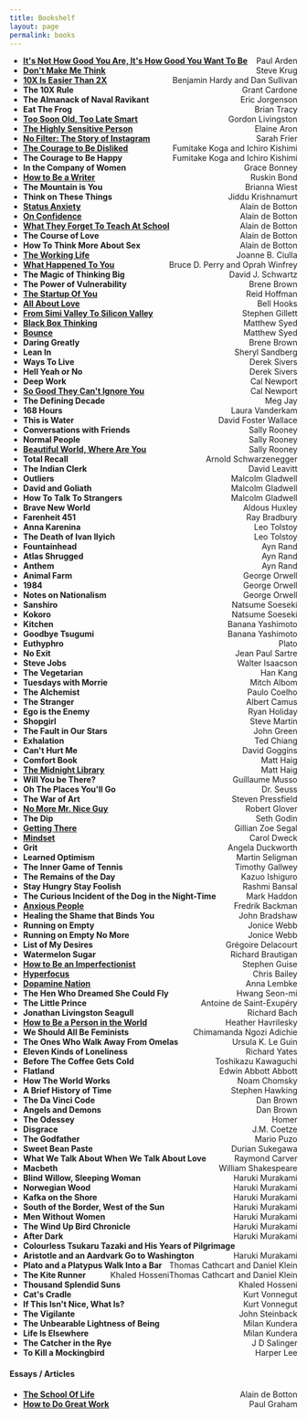 ```yaml
---
title: Bookshelf
layout: page
permalink: books
---
```


* [**<u>It's Not How Good You Are, It's How Good You Want To Be</u>**](/its-not-how-good-you-are) <span style="float:right">Paul Arden</span>
* [**<u>Don't Make Me Think</u>**](/dont-make-me-think) <span style="float:right">Steve Krug</span>
* [**<u>10X Is Easier Than 2X</u>**](/10X-is-easier-than-2X) <span style="float:right">Benjamin Hardy and Dan Sullivan</span>
* **The 10X Rule** <span style="float:right">Grant Cardone</span>
* **The Almanack of Naval Ravikant** <span style="float:right">Eric Jorgenson</span>
* **Eat The Frog** <span style="float:right">Brian Tracy</span>
* [**<u>Too Soon Old, Too Late Smart</u>**](/too-soon-old-too-late-smart) <span style="float:right">Gordon Livingston</span>
* [**<u>The Highly Sensitive Person</u>**](/the-highly-sensitive-person) <span style="float:right">Elaine Aron</span>
* [**<u>No Filter: The Story of Instagram</u>**](/no-filter-the-story-of-instagram) <span style="float:right">Sarah Frier</span>
* [**<u>The Courage to Be Disliked</u>**](/the-courage-to-be-disliked) <span style="float:right">Fumitake Koga and Ichiro Kishimi</span>
* **The Courage to Be Happy** <span style="float:right">Fumitake Koga and Ichiro Kishimi</span>
* **In the Company of Women** <span style="float:right">Grace Bonney</span>
* [**<u>How to Be a Writer</u>**](/how-to-be-a-writer) <span style="float:right">Ruskin Bond</span>
* **The Mountain is You** <span style="float:right">Brianna Wiest</span>
* **Think on These Things** <span style="float:right">Jiddu Krishnamurt</span>
* [**<u>Status Anxiety</u>**](/status-anxiety) <span style="float:right">Alain de Botton</span>
* [**<u>On Confidence</u>**](/on-confidence) <span style="float:right">Alain de Botton</span>
* [**<u>What They Forget To Teach At School</u>**](/what-they-forget-to-teach-at-school) <span style="float:right">Alain de Botton</span>
* **The Course of Love** <span style="float:right">Alain de Botton</span>
* **How To Think More About Sex** <span style="float:right">Alain de Botton</span>
* [**<u>The Working Life</u>**](/the-working-life) <span style="float:right">Joanne B. Ciulla</span>
* [**<u>What Happened To You</u>**](/what-happened-to-you) <span style="float:right">Bruce D. Perry and Oprah Winfrey</span>
* **The Magic of Thinking Big** <span style="float:right">David J. Schwartz</span>
* **The Power of Vulnerability** <span style="float:right">Brene Brown</span>
* [**<u>The Startup Of You</u>**](/the-startup-of-you) <span style="float:right">Reid Hoffman</span>
* [**<u>All About Love</u>**](/all-about-love) <span style="float:right">Bell Hooks</span>
* [**<u>From Simi Valley To Silicon Valley</u>**](/from-simi-valley-to-silicon-valley) <span style="float:right">Stephen Gillett</span>
* [**<u>Black Box Thinking</u>**](/black-box-thinking) <span style="float:right">Matthew Syed</span>
* [**<u>Bounce</u>**](/bounce) <span style="float:right">Matthew Syed</span>
* **Daring Greatly** <span style="float:right">Brene Brown</span>
* **Lean In** <span style="float:right">Sheryl Sandberg</span>
* **Ways To Live** <span style="float:right">Derek Sivers</span>
* **Hell Yeah or No** <span style="float:right">Derek Sivers</span>
* **Deep Work** <span style="float:right">Cal Newport</span>
* [**<u>So Good They Can't Ignore You</u>**](/so-good-they-cant-ignore-you) <span style="float:right">Cal Newport</span>
* **The Defining Decade** <span style="float:right">Meg Jay</span>
* **168 Hours** <span style="float:right">Laura Vanderkam</span>
* **This is Water** <span style="float:right">David Foster Wallace</span>
* **Conversations with Friends** <span style="float:right">Sally Rooney</span>
* **Normal People** <span style="float:right">Sally Rooney</span>
* [**<u>Beautiful World, Where Are You</u>**](/beautiful-world-where-are-you) <span style="float:right">Sally Rooney</span>
* **Total Recall** <span style="float:right">Arnold Schwarzenegger</span>
* **The Indian Clerk** <span style="float:right">David Leavitt</span>
* **Outliers** <span style="float:right">Malcolm Gladwell</span>
* **David and Goliath** <span style="float:right">Malcolm Gladwell</span>
* **How To Talk To Strangers** <span style="float:right">Malcolm Gladwell</span>
* **Brave New World** <span style="float:right">Aldous Huxley</span>
* **Farenheit 451** <span style="float:right">Ray Bradbury</span>
* **Anna Karenina** <span style="float:right">Leo Tolstoy</span>
* **The Death of Ivan Ilyich** <span style="float:right">Leo Tolstoy</span>
* **Fountainhead** <span style="float:right">Ayn Rand</span>
* **Atlas Shrugged** <span style="float:right">Ayn Rand</span>
* **Anthem** <span style="float:right">Ayn Rand</span>
* **Animal Farm** <span style="float:right">George Orwell</span>
* **1984** <span style="float:right">George Orwell</span>
* **Notes on Nationalism** <span style="float:right">George Orwell</span>
* **Sanshiro** <span style="float:right">Natsume Soeseki</span>
* **Kokoro** <span style="float:right">Natsume Soeseki</span>
* **Kitchen** <span style="float:right">Banana Yashimoto</span>
* **Goodbye Tsugumi** <span style="float:right">Banana Yashimoto</span>
* **Euthyphro** <span style="float:right">Plato</span>
* **No Exit** <span style="float:right">Jean Paul Sartre</span>
* **Steve Jobs** <span style="float:right">Walter Isaacson</span>
* **The Vegetarian** <span style="float:right">Han Kang</span>
* **Tuesdays with Morrie** <span style="float:right">Mitch Albom</span>
* **The Alchemist** <span style="float:right">Paulo Coelho</span>
* **The Stranger** <span style="float:right">Albert Camus</span>
* **Ego is the Enemy** <span style="float:right">Ryan Holiday</span>
* **Shopgirl** <span style="float:right">Steve Martin</span>
* **The Fault in Our Stars** <span style="float:right">John Green</span>
* **Exhalation** <span style="float:right">Ted Chiang</span>
* **Can't Hurt Me** <span style="float:right">David Goggins</span>
* **Comfort Book** <span style="float:right">Matt Haig</span>
* [**<u>The Midnight Library</u>**](/the-midnight-library) <span style="float:right">Matt Haig</span>
* **Will You be There?** <span style="float:right">Guillaume Musso</span>
* **Oh The Places You'll Go** <span style="float:right">Dr. Seuss</span>
* **The War of Art** <span style="float:right">Steven Pressfield</span>
* [**<u>No More Mr. Nice Guy</u>**](/no-more-mr-nice-guy) <span style="float:right">Robert Glover</span>
* **The Dip** <span style="float:right">Seth Godin</span>
* [**<u>Getting There</u>**](/getting-there) <span style="float:right">Gillian Zoe Segal</span>
* [**<u>Mindset</u>**](/mindset) <span style="float:right">Carol Dweck</span>
* **Grit** <span style="float:right">Angela Duckworth</span>
* **Learned Optimism** <span style="float:right">Martin Seligman</span>
* **The Inner Game of Tennis** <span style="float:right">Timothy Gallwey</span>
* **The Remains of the Day** <span style="float:right">Kazuo Ishiguro</span>
* **Stay Hungry Stay Foolish** <span style="float:right">Rashmi Bansal</span>
* **The Curious Incident of the Dog in the Night-Time** <span style="float:right">Mark Haddon</span>
* [**<u>Anxious People</u>**](/anxious-people) <span style="float:right">Fredrik Backman</span>
* **Healing the Shame that Binds You** <span style="float:right">John Bradshaw</span>
* **Running on Empty** <span style="float:right">Jonice Webb</span>
* **Running on Empty No More** <span style="float:right">Jonice Webb</span>
* **List of My Desires** <span style="float:right">Grégoire Delacourt</span>
* **Watermelon Sugar** <span style="float:right">Richard Brautigan</span>
* [**<u>How to Be an Imperfectionist</u>**](/how-to-be-an-imperfectionist) <span style="float:right">Stephen Guise</span>
* [**<u>Hyperfocus</u>**](/hyperfocus) <span style="float:right">Chris Bailey</span>
* [**<u>Dopamine Nation</u>**](/dopamine-nation) <span style="float:right">Anna Lembke</span>
* **The Hen Who Dreamed She Could Fly** <span style="float:right">Hwang Seon-mi</span>
* **The Little Prince** <span style="float:right">Antoine de Saint-Exupéry</span>
* **Jonathan Livingston Seagull** <span style="float:right">Richard Bach</span>
* [**<u>How to Be a Person in the World</u>**](/how-to-be-a-person-in-the-world) <span style="float:right">Heather Havrilesky</span>
* **We Should All Be Feminists** <span style="float:right">Chimamanda Ngozi Adichie</span>
* **The Ones Who Walk Away From Omelas** <span style="float:right">Ursula K. Le Guin</span>
* **Eleven Kinds of Loneliness** <span style="float:right">Richard Yates</span>
* **Before The Coffee Gets Cold** <span style="float:right">Toshikazu Kawaguchi</span>
* **Flatland** <span style="float:right">Edwin Abbott Abbott</span>
* **How The World Works** <span style="float:right">Noam Chomsky</span>
* **A Brief History of Time** <span style="float:right">Stephen Hawking</span>
* **The Da Vinci Code** <span style="float:right">Dan Brown</span>
* **Angels and Demons** <span style="float:right">Dan Brown</span>
* **The Odessey** <span style="float:right">Homer</span>
* **Disgrace** <span style="float:right">J.M. Coetze</span>
* **The Godfather** <span style="float:right">Mario Puzo</span>
* **Sweet Bean Paste** <span style="float:right">Durian Sukegawa</span>
* **What We Talk About When We Talk About Love** <span style="float:right">Raymond Carver</span>
* **Macbeth** <span style="float:right">William Shakespeare</span>
* **Blind Willow, Sleeping Woman** <span style="float:right">Haruki Murakami</span>
* **Norwegian Wood** <span style="float:right">Haruki Murakami</span>
* **Kafka on the Shore** <span style="float:right">Haruki Murakami</span>
* **South of the Border, West of the Sun** <span style="float:right">Haruki Murakami</span>
* **Men Without Women** <span style="float:right">Haruki Murakami</span>
* **The Wind Up Bird Chronicle** <span style="float:right">Haruki Murakami</span>
* **After Dark** <span style="float:right">Haruki Murakami</span>
* **Colourless Tsukaru Tazaki and His Years of Pilgrimage** <span style="float:right">Haruki Murakami</span>
* **Aristotle and an Aardvark Go to Washington** <span style="float:right">Thomas Cathcart and Daniel Klein</span>
* **Plato and a Platypus Walk Into a Bar** <span style="float:right">Thomas Cathcart and Daniel Klein</span>
* **The Kite Runner** <span style="float:right">Khaled Hosseni</span>
* **Thousand Splendid Suns** <span style="float:right">Khaled Hosseni</span>
* **Cat's Cradle** <span style="float:right">Kurt Vonnegut</span>
* **If This Isn't Nice, What Is?** <span style="float:right">Kurt Vonnegut</span>
* **The Vigilante** <span style="float:right">John Steinback</span>
* **The Unbearable Lightness of Being** <span style="float:right">Milan Kundera</span>
* **Life Is Elsewhere** <span style="float:right">Milan Kundera</span>
* **The Catcher in the Rye** <span style="float:right">J D Salinger</span>
* **To Kill a Mockingbird** <span style="float:right">Harper Lee</span>

#### Essays / Articles
* [**<u>The School Of Life</u>**](/the-school-of-life) <span style="float:right">Alain de Botton</span>
* [**<u>How to Do Great Work</u>**](/how-to-do-great-work-essay) <span style="float:right">Paul Graham</span>